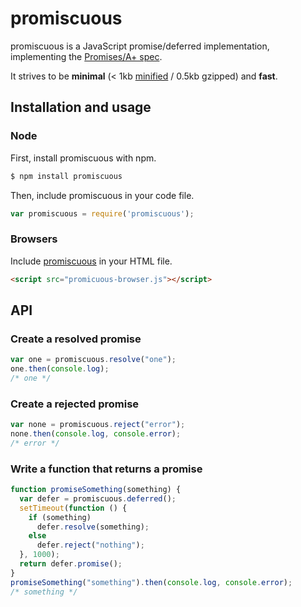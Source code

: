 # promiscuous
promiscuous is a JavaScript promise/deferred implementation, implementing the [Promises/A+ spec](http://promises-aplus.github.com/promises-spec/).

It strives to be **minimal** (< 1kb [minified](https://raw.github.com/RubenVerborgh/promiscuous/dist/promiscuous-node.js) / 0.5kb gzipped) and **fast**.

## Installation and usage
### Node
First, install promiscuous with npm.
```bash
$ npm install promiscuous
```

Then, include promiscuous in your code file.
```javascript
var promiscuous = require('promiscuous');
```

### Browsers
Include [promiscuous](https://raw.github.com/RubenVerborgh/promiscuous/dist/promiscuous-browser.js) in your HTML file.
```html
<script src="promicuous-browser.js"></script>
```

## API
### Create a resolved promise
```javascript
var one = promiscuous.resolve("one");
one.then(console.log);
/* one */
```

### Create a rejected promise
```javascript
var none = promiscuous.reject("error");
none.then(console.log, console.error);
/* error */
```

### Write a function that returns a promise
```javascript
function promiseSomething(something) {
  var defer = promiscuous.deferred();
  setTimeout(function () {
    if (something)
      defer.resolve(something);
    else
      defer.reject("nothing");
  }, 1000);
  return defer.promise();
}
promiseSomething("something").then(console.log, console.error);
/* something */
```
